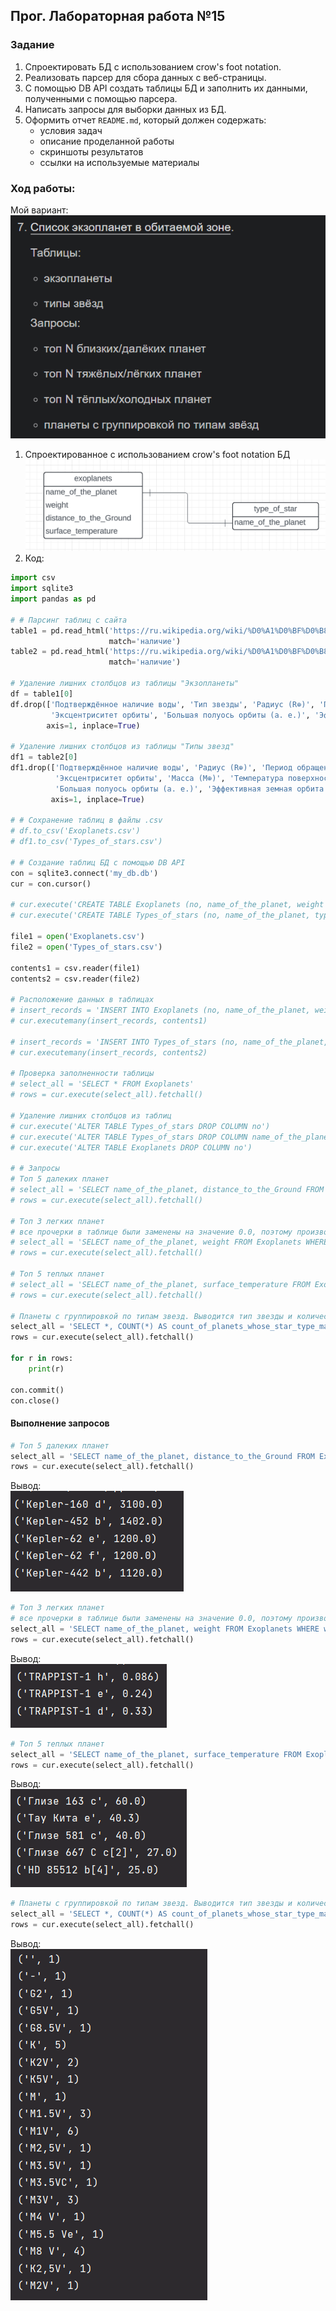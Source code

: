 ## Прог. Лабораторная работа №15

### Задание
1. Спроектировать БД с использованием crow's foot notation.
2. Реализовать парсер для сбора данных с веб-страницы.
3. С помощью DB API создать таблицы БД и заполнить их данными, полученными с помощью парсера.
4. Написать запросы для выборки данных из БД.
5. Оформить отчет ```README.md```, который должен содержать:
    - условия задач
    - описание проделанной работы
    - скриншоты результатов
    - ссылки на используемые материалы

### Ход работы:
Мой вариант:    
![img.png](img.png)

1. Спроектированное с использованием crow's foot notation БД    
![img_1.png](img_1.png)
2. Код:   
```Python
import csv
import sqlite3
import pandas as pd

# # Парсинг таблиц с сайта
table1 = pd.read_html('https://ru.wikipedia.org/wiki/%D0%A1%D0%BF%D0%B8%D1%81%D0%BE%D0%BA_%D1%8D%D0%BA%D0%B7%D0%BE%D0%BF%D0%BB%D0%B0%D0%BD%D0%B5%D1%82_%D0%B2_%D0%BE%D0%B1%D0%B8%D1%82%D0%B0%D0%B5%D0%BC%D0%BE%D0%B9_%D0%B7%D0%BE%D0%BD%D0%B5',
                      match='наличие')
table2 = pd.read_html('https://ru.wikipedia.org/wiki/%D0%A1%D0%BF%D0%B8%D1%81%D0%BE%D0%BA_%D1%8D%D0%BA%D0%B7%D0%BE%D0%BF%D0%BB%D0%B0%D0%BD%D0%B5%D1%82_%D0%B2_%D0%BE%D0%B1%D0%B8%D1%82%D0%B0%D0%B5%D0%BC%D0%BE%D0%B9_%D0%B7%D0%BE%D0%BD%D0%B5',
                      match='наличие')

# Удаление лишних столбцов из таблицы "Экзопланеты"
df = table1[0]
df.drop(['Подтверждённое наличие воды', 'Тип звезды', 'Радиус (R⊕)', 'Период обращения (дней)',
         'Эксцентриситет орбиты', 'Большая полуось орбиты (а. е.)', 'Эффективная земная орбита (а. е.)'],
        axis=1, inplace=True)

# Удаление лишних столбцов из таблицы "Типы звезд"
df1 = table2[0]
df1.drop(['Подтверждённое наличие воды', 'Радиус (R⊕)', 'Период обращения (дней)',
          'Эксцентриситет орбиты', 'Масса (M⊕)', 'Температура поверхности (°C)', 'Расстояние до Земли (св. лет)',
          'Большая полуось орбиты (а. е.)', 'Эффективная земная орбита (а. е.)'],
         axis=1, inplace=True)

# # Сохранение таблиц в файлы .csv
# df.to_csv('Exoplanets.csv')
# df1.to_csv('Types_of_stars.csv')

# # Создание таблиц БД с помощью DB API
con = sqlite3.connect('my_db.db')
cur = con.cursor()

# cur.execute('CREATE TABLE Exoplanets (no, name_of_the_planet, weight REAL, surface_temperature REAL, distance_to_the_Ground REAL)')
# cur.execute('CREATE TABLE Types_of_stars (no, name_of_the_planet, types_of_stars)')

file1 = open('Exoplanets.csv')
file2 = open('Types_of_stars.csv')

contents1 = csv.reader(file1)
contents2 = csv.reader(file2)

# Расположение данных в таблицах
# insert_records = 'INSERT INTO Exoplanets (no, name_of_the_planet, weight, surface_temperature, distance_to_the_Ground) VALUES (?, ?, ?, ?, ?)'
# cur.executemany(insert_records, contents1)

# insert_records = 'INSERT INTO Types_of_stars (no, name_of_the_planet, types_of_stars) VALUES (?, ?, ?)'
# cur.executemany(insert_records, contents2)

# Проверка заполненности таблицы
# select_all = 'SELECT * FROM Exoplanets'
# rows = cur.execute(select_all).fetchall()

# Удаление лишних столбцов из таблиц
# cur.execute('ALTER TABLE Types_of_stars DROP COLUMN no')
# cur.execute('ALTER TABLE Types_of_stars DROP COLUMN name_of_the_planet')
# cur.execute('ALTER TABLE Exoplanets DROP COLUMN no')

# # Запросы
# Топ 5 далеких планет
# select_all = 'SELECT name_of_the_planet, distance_to_the_Ground FROM Exoplanets ORDER BY distance_to_the_Ground DESC LIMIT 5'
# rows = cur.execute(select_all).fetchall()

# Топ 3 легких планет
# все прочерки в таблице были заменены на значение 0.0, поэтому производится выборка по массе (weight), где масса > 0
# select_all = 'SELECT name_of_the_planet, weight FROM Exoplanets WHERE weight > 0 ORDER BY weight LIMIT 3'
# rows = cur.execute(select_all).fetchall()

# Топ 5 теплых планет
# select_all = 'SELECT name_of_the_planet, surface_temperature FROM Exoplanets ORDER BY surface_temperature DESC LIMIT 5'
# rows = cur.execute(select_all).fetchall()

# Планеты с группировкой по типам звезд. Выводится тип звезды и количество планет, у которых совпадает этот тип
select_all = 'SELECT *, COUNT(*) AS count_of_planets_whose_star_type_matches FROM Types_of_stars GROUP BY types_of_stars'
rows = cur.execute(select_all).fetchall()

for r in rows:
    print(r)

con.commit()
con.close()
```

#### Выполнение запросов
```Python
# Топ 5 далеких планет
select_all = 'SELECT name_of_the_planet, distance_to_the_Ground FROM Exoplanets ORDER BY distance_to_the_Ground DESC LIMIT 5'
rows = cur.execute(select_all).fetchall()
```  

Вывод:    
![img_3.png](img_3.png)

```Python
# Топ 3 легких планет
# все прочерки в таблице были заменены на значение 0.0, поэтому производится выборка по массе (weight), где масса > 0
select_all = 'SELECT name_of_the_planet, weight FROM Exoplanets WHERE weight > 0 ORDER BY weight LIMIT 3'
rows = cur.execute(select_all).fetchall()
```

Вывод:    
![img_2.png](img_2.png)

```Python
# Топ 5 теплых планет
select_all = 'SELECT name_of_the_planet, surface_temperature FROM Exoplanets ORDER BY surface_temperature DESC LIMIT 5'
rows = cur.execute(select_all).fetchall()
```

Вывод:    
![img_4.png](img_4.png)

```Python
# Планеты с группировкой по типам звезд. Выводится тип звезды и количество планет, у которых совпадает этот тип
select_all = 'SELECT *, COUNT(*) AS count_of_planets_whose_star_type_matches FROM Types_of_stars GROUP BY types_of_stars'
rows = cur.execute(select_all).fetchall()
```

Вывод:    
![img_5.png](img_5.png)